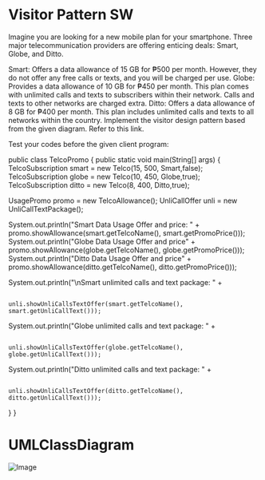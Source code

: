 # Visitor Pattern SW
Imagine you are looking for a new mobile plan for your smartphone. Three major telecommunication providers are offering enticing deals: Smart, Globe, and Ditto.

Smart: Offers a data allowance of 15 GB for ₱500 per month. However, they do not offer any free calls or texts, and you will be charged per use. Globe: Provides a data allowance of 10 GB for ₱450 per month. This plan comes with unlimited calls and texts to subscribers within their network. Calls and texts to other networks are charged extra. Ditto: Offers a data allowance of 8 GB for ₱400 per month. This plan includes unlimited calls and texts to all networks within the country. Implement the visitor design pattern based from the given diagram. Refer to this link.

Test your codes before the given client program:

public class TelcoPromo { public static void main(String[] args) { TelcoSubscription smart = new Telco(15, 500, Smart,false); TelcoSubscription globe = new Telco(10, 450, Globe,true); TelcoSubscription ditto = new Telco(8, 400, Ditto,true);

UsagePromo promo = new TelcoAllowance();
UnliCallOffer unli = new UnliCallTextPackage();    

System.out.println("Smart Data Usage Offer and price: " + promo.showAllowance(smart.getTelcoName(), smart.getPromoPrice()));
System.out.println("Globe Data Usage Offer and price" + promo.showAllowance(globe.getTelcoName(), globe.getPromoPrice()));
System.out.println("Ditto Data Usage Offer and price" + promo.showAllowance(ditto.getTelcoName(), ditto.getPromoPrice()));

System.out.println("\nSmart unlimited calls and text package: " +

                              unli.showUnliCallsTextOffer(smart.getTelcoName(), smart.getUnliCallText()));
System.out.println("Globe unlimited calls and text package: " +

                              unli.showUnliCallsTextOffer(globe.getTelcoName(), globe.getUnliCallText()));
System.out.println("Ditto unlimited calls and text package: " +

                               unli.showUnliCallsTextOffer(ditto.getTelcoName(), ditto.getUnliCallText()));
} }

# UMLClassDiagram
![Image](https://github.com/user-attachments/assets/dd67aa77-3a29-4a2a-be04-60674915d9ba)
